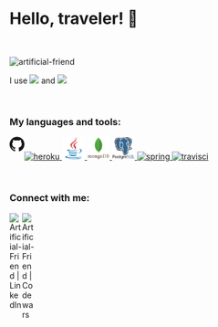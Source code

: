 #  Hello, traveler! 👋
<br />
<p align="left"> <img src="https://komarev.com/ghpvc/?username=artificial-friend&label=This%20is%20the%20view%20%E2%84%96&color=00c405&style=flat" alt="artificial-friend" /> </p>

I use <img width="26px" src="https://simpleicons.org/icons/intellijidea.svg" /> and <img width="26px" src="https://simpleicons.org/icons/firefoxbrowser.svg" />

<br />

### My languages and tools:
<img align="left" width="26px" src="https://raw.githubusercontent.com/github/explore/78df643247d429f6cc873026c0622819ad797942/topics/github/github.png" />
<p align="left"> <a href="https://heroku.com" target="_blank"> <img src="https://www.vectorlogo.zone/logos/heroku/heroku-icon.svg" alt="heroku" width="40" height="40"/> </a> <a href="https://www.java.com" target="_blank"> <img src="https://raw.githubusercontent.com/devicons/devicon/master/icons/java/java-original.svg" alt="java" width="40" height="40"/> </a> <a href="https://www.mongodb.com/" target="_blank"> <img src="https://raw.githubusercontent.com/devicons/devicon/master/icons/mongodb/mongodb-original-wordmark.svg" alt="mongodb" width="40" height="40"/> </a> <a href="https://www.postgresql.org" target="_blank"> <img src="https://raw.githubusercontent.com/devicons/devicon/master/icons/postgresql/postgresql-original-wordmark.svg" alt="postgresql" width="40" height="40"/> </a> <a href="https://spring.io/" target="_blank"> <img src="https://www.vectorlogo.zone/logos/springio/springio-icon.svg" alt="spring" width="40" height="40"/> </a> <a href="https://travis-ci.org" target="_blank"> <img src="https://www.vectorlogo.zone/logos/travis-ci/travis-ci-icon.svg" alt="travisci" width="40" height="40"/> </a> </p>

<br />

### Connect with me:

[<img align="left" alt="Artificial-Friend | LinkedIn" width="22px" src="https://cdn.jsdelivr.net/npm/simple-icons@v3/icons/linkedin.svg" />][linkedin]
[<img align="left" alt="Artificial-Friend | Codewars" width="22px" src="https://cdn.jsdelivr.net/npm/simple-icons@v3/icons/codewars.svg" />][codewars]

<br />
<br />

[codewars]: https://www.codewars.com/users/Artificial_Friend
[linkedin]: https://www.linkedin.com/in/oleksii-m/






